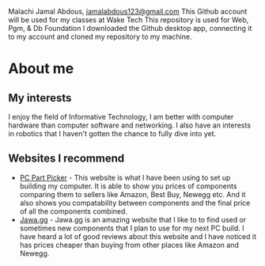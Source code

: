 Malachi Jamal Abdous, jamalabdous123@gmail.com
This Github account will be used for my classes at Wake Tech
This repository is used for Web, Pgm, & Db Foundation
I downloaded the Github desktop app, connecting it to my account and cloned my repository to my machine. 

# About me
## My interests
I enjoy the field of Informative Technology, I am better with computer hardware than computer software and networking. I also have an interests in robotics that I haven't gotten the chance to fully dive into yet. 
## Websites I recommend
- [PC Part Picker](https://pcpartpicker.com) - This website is what I have been using to set up building my computer. It is able to show you prices of components comparing them to sellers like Amazon, Best Buy, Newegg etc. And it also shows you compatability between components and the final price of all the components combined. 
- [Jawa.gg](https://www.jawa.gg) - Jawa.gg is an amazing website that I like to to find used or sometimes new components that I plan to use for my next PC build. I have heard a lot of good reviews about this website and I have noticed it has prices cheaper than buying from other places like Amazon and Newegg. 